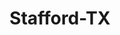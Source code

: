 ---
title: Stafford-TX
slug: stafford-tx
f_state:
- cms/state/texas.md
f_locations:
- cms/payday-loan/advance-america-2340.md
- cms/payday-loan/advance-america-2341.md
- cms/payday-loan/advance-america-2403.md
- cms/payday-loan/advance-america-3133.md
- cms/payday-loan/cash-banc-inc-6733.md
- cms/payday-loan/evergreen-check-cash-money-o-16854.md
- cms/payday-loan/evergreen-check-cash-money-order-16855.md
- cms/payday-loan/fast-cash-no-4-17779.md
- cms/payday-loan/fast-cash-no-4-17780.md
- cms/payday-loan/no-walt-cash-advance-23060.md
- cms/payday-loan/s-s-enterprises-accessorie-26145.md
- cms/payday-loan/s-s-enterprises-accessories-26146.md
- cms/payday-loan/western-union-action-check-cashing-agency-stfr-28771.md
updated-on: '2024-05-30T13:41:28.615Z'
created-on: '2024-05-30T13:41:28.615Z'
published-on: '2024-05-30T13:54:32.469Z'
f_city: Stafford
layout: '[city].html'
tags: city
---